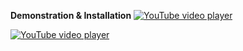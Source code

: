 **Demonstration & Installation**
[![YouTube video player](https://img.youtube.com/vi/vUEu3yvQ8Dk/0.jpg)](https://www.youtube.com/watch?v=vUEu3yvQ8Dk)

[![YouTube video player](https://img.youtube.com/vi/-QTiDZOsdoQ/0.jpg)](https://www.youtube.com/watch?v=-QTiDZOsdoQ)
